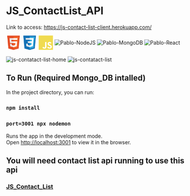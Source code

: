 # JS_ContactList_API
Link to access: https://js-contact-list-client.herokuapp.com/

<div style="display: inline_block">
  <img align="center" alt="Pablo-HTML" height="40" width="40" src="https://raw.githubusercontent.com/devicons/devicon/master/icons/html5/html5-original.svg">
  <img align="center" alt="Pablo-CSS" height="40" width="40" src="https://raw.githubusercontent.com/devicons/devicon/master/icons/css3/css3-original.svg">
  <img align="center" alt="Pablo-Js" height="40" width="40" src="https://raw.githubusercontent.com/devicons/devicon/master/icons/javascript/javascript-plain.svg">
  <img align="center" alt="Pablo-NodeJS" height="40" width="40" src="https://cdn.jsdelivr.net/gh/devicons/devicon/icons/nodejs/nodejs-plain-wordmark.svg">
  <img align="center" alt="Pablo-MongoDB" height="40" width="40" src="https://cdn.jsdelivr.net/gh/devicons/devicon/icons/mongodb/mongodb-original-wordmark.svg">
  <img align="center" alt="Pablo-React" height="40" width="40" src="https://cdn.jsdelivr.net/gh/devicons/devicon/icons/react/react-original-wordmark.svg">
</div>
<br/>
<img src="https://i.ibb.co/9HJ0kqM/js-contatact-list-home.jpg" alt="js-contatact-list-home" border="0">
<img src="https://i.ibb.co/WpqxYZ1/js-contatact-list.jpg" alt="js-contatact-list" border="0">

## To Run (Required Mongo_DB intalled)

In the project directory, you can run:

### `npm install`
### `port=3001 npx nodemon`

Runs the app in the development mode.\
Open [http://localhost:3001](http://localhost:3001) to view it in the browser.

## You will need contact list api running to use this api
### [JS_Contact_List](https://github.com/PabloFroes/JS_ContactList)
